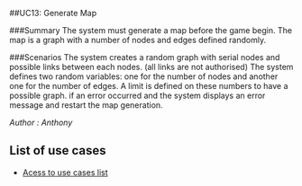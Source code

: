 ##UC13: Generate Map

###Summary
The system must generate a map before the game begin. The map is a graph with a number of nodes and edges defined randomly.

###Scenarios
The system creates a random graph with serial nodes and possible links between each nodes. (all links are not authorised)
The system defines two random variables: one for the number of nodes and another one for the number of edges.
A limit is defined on these numbers to have a possible graph. 
if an error occurred and the system displays an error message and restart the map generation.
 


*Author : Anthony*
## List of use cases
* [Acess to use cases list][L]

[L]:../UserCase.md